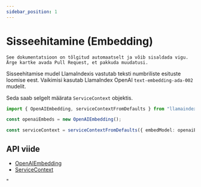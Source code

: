 ```yaml
---
sidebar_position: 1
---
```


# Sisseehitamine (Embedding)

`See dokumentatsioon on tõlgitud automaatselt ja võib sisaldada vigu. Ärge kartke avada Pull Request, et pakkuda muudatusi.`

Sisseehitamise mudel LlamaIndexis vastutab teksti numbriliste esituste loomise eest. Vaikimisi kasutab LlamaIndex OpenAI `text-embedding-ada-002` mudelit.

Seda saab selgelt määrata `ServiceContext` objektis.

```typescript
import { OpenAIEmbedding, serviceContextFromDefaults } from "llamaindex";

const openaiEmbeds = new OpenAIEmbedding();

const serviceContext = serviceContextFromDefaults({ embedModel: openaiEmbeds });
```

## API viide

- [OpenAIEmbedding](../../api/classes/OpenAIEmbedding.md)
- [ServiceContext](../../api/interfaces/ServiceContext.md)

"
